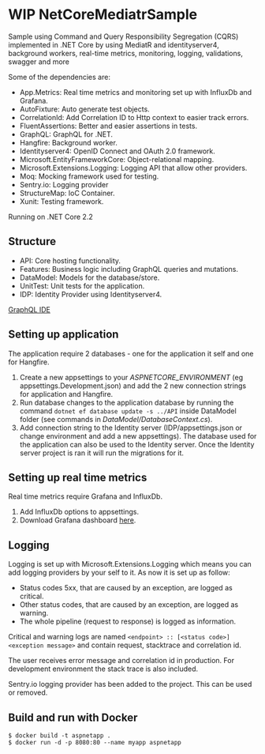 # WIP NetCoreMediatrSample
Sample using Command and Query Responsibility Segregation (CQRS) implemented in .NET Core by using MediatR and identityserver4, background workers, real-time metrics, monitoring, logging, validations, swagger and more

Some of the  dependencies are:
 - App.Metrics: Real time metrics and monitoring set up with InfluxDb and Grafana.
 - AutoFixture: Auto generate test objects.
 - CorrelationId: Add Correlation ID to Http context to easier track errors.
 - FluentAssertions: Better and easier assertions in tests.
 - GraphQL: GraphQL for .NET.
 - Hangfire: Background worker.
 - Identityserver4: OpenID Connect and OAuth 2.0 framework.
 - Microsoft.EntityFrameworkCore: Object-relational mapping.
 - Microsoft.Extensions.Logging: Logging API that allow other providers.
 - Moq: Mocking framework used for testing.
 - Sentry.io: Logging provider
 - StructureMap: IoC Container.
 - Xunit: Testing framework.

 Running on .NET Core 2.2
 
 ## Structure
  - API: Core hosting functionality.
  - Features: Business logic including GraphQL queries and mutations.
  - DataModel: Models for the database/store.
  - UnitTest: Unit tests for the application.
  - IDP: Identity Provider using Identityserver4.

[GraphQL IDE](https://github.com/prisma/graphql-playground)

## Setting up application
The application require 2 databases - one for the application it self and one for Hangfire.
 1. Create a new appsettings to your *ASPNETCORE_ENVIRONMENT* (eg appsettings.Development.json) and add the 2 new connection strings for application and Hangfire.
 2. Run database changes to the application database by running the command `dotnet ef database update -s ../API` inside DataModel folder (see commands in *DataModel/DatabaseContext.cs*).
 3. Add connection string to the Identity server (IDP/appsettings.json or change environment and add a new appsettings). The database used for the application can also be used to the Identity server. Once the Identity server project is ran it will run the migrations for it.
 
## Setting up real time metrics
Real time metrics require Grafana and InfluxDb.
 1. Add InfluxDb options to appsettings.
 2. Download Grafana dashboard [here](https://grafana.com/dashboards/2125).
 
## Logging
Logging is set up with Microsoft.Extensions.Logging which means you can add logging providers by your self to it.
As now it is set up as follow:
 - Status codes 5xx, that are caused by an exception, are logged as critical.
 - Other status codes, that are caused by an exception, are logged as warning.
 - The whole pipeline (request to response) is logged as information.

Critical and warning logs are named `<endpoint> :: [<status code>] <exception message>` and contain request, stacktrace and correlation id.

The user receives error message and correlation id in production. For development environment the stack trace is also included.

Sentry.io logging provider has been added to the project. This can be used or removed.

## Build and run with Docker
```
$ docker build -t aspnetapp .
$ docker run -d -p 8080:80 --name myapp aspnetapp
```
